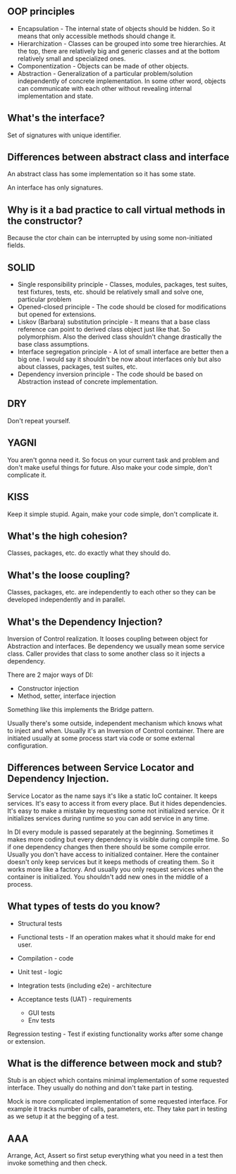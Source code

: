 ## OOP principles

- Encapsulation - The internal state of objects should be hidden. So it means that only accessible methods should change it.
- Hierarchization - Classes can be grouped into some tree hierarchies. At the top, there are relatively big and generic classes and at the bottom relatively small and specialized ones.
- Componentization - Objects can be made of other objects.
- Abstraction - Generalization of a particular problem/solution independently of concrete implementation. In some other word, objects can communicate with each other without revealing internal implementation and state.

## What's the interface?

Set of signatures with unique identifier.

## Differences between abstract class and interface

An abstract class has some implementation so it has some state.

An interface has only signatures.

## Why is it a bad practice to call virtual methods in the constructor?

Because the ctor chain can be interrupted by using some non-initiated fields.

## SOLID

- Single responsibility principle - Classes, modules, packages, test suites, test fixtures, tests, etc. should be relatively small and solve one, particular problem
- Opened-closed principle - The code should be closed for modifications but opened for extensions.
- Liskov (Barbara) substitution principle - It means that a base class reference can point to derived class object just like that. So polymorphism. Also the derived class shouldn't change drastically the base class assumptions.
- Interface segregation principle - A lot of small interface are better then a big one. I would say it shouldn't be now about interfaces only but also about classes, packages, test suites, etc.
- Dependency inversion principle - The code should be based on Abstraction instead of concrete implementation.

## DRY

Don't repeat yourself.

## YAGNI

You aren't gonna need it. So focus on your current task and problem and don't make useful things for future. Also make your code simple, don't complicate it.

## KISS

Keep it simple stupid. Again, make your code simple, don't complicate it.

## What's the high cohesion?

Classes, packages, etc. do exactly what they should do.

## What's the loose coupling?

Classes, packages, etc. are independently to each other so they can be developed independently and in parallel.

## What's the Dependency Injection?

Inversion of Control realization. It looses coupling between object for Abstraction and interfaces.
Be dependency we usually mean some service class.
Caller provides that class to some another class so it injects a dependency.

There are 2 major ways of DI:
- Constructor injection
- Method, setter, interface injection

Something like this implements the Bridge pattern.

Usually there's some outside, independent mechanism which knows what to inject and when.
Usually it's an Inversion of Control container.
There are initiated usually at some process start via code or some external configuration.

## Differences between Service Locator and Dependency Injection.

Service Locator as the name says it's like a static IoC container. It keeps services.
It's easy to access it from every place.
But it hides dependencies. It's easy to make a mistake by requesting some not initialized service.
Or it initializes services during runtime so you can add service in any time.

In DI every module is passed separately at the beginning. Sometimes it makes more coding but every dependency is visible during compile time. So if one dependency changes then there should be some compile error.
Usually you don't have access to initialized container.
Here the container doesn't only keep services but it keeps methods of creating them. So it works more like a factory.
And usually you only request services when the container is initialized. You shouldn't add new ones in the middle of a process.

## What types of tests do you know?

- Structural tests
- Functional tests - If an operation makes what it should make for end user.

- Compilation - code
- Unit test - logic
- Integration tests (including e2e) - architecture
- Acceptance tests (UAT) - requirements
	- GUI tests
	- Env tests

Regression testing - Test if existing functionality works after some change or extension.

## What is the difference between mock and stub?

Stub is an object which contains minimal implementation of some requested interface. They usually do nothing and don't take part in testing.

Mock is more complicated implementation of some requested interface. For example it tracks number of calls, parameters, etc.
They take part in testing as we setup it at the begging of a test.

## AAA

Arrange, Act, Assert so first setup everything what you need in a test then invoke something and then check.
